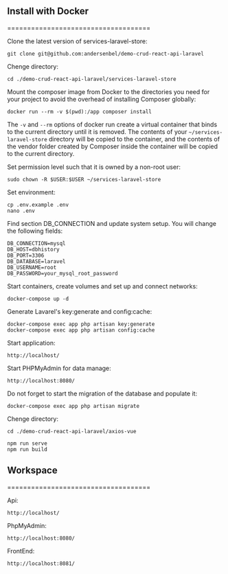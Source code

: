 ## Install with Docker
====================================

Clone the latest version of services-laravel-store:

    git clone git@github.com:andersenbel/demo-crud-react-api-laravel

Chenge directory:

    cd ./demo-crud-react-api-laravel/services-laravel-store

Mount the composer image from Docker to the directories you need for your project to avoid the overhead of installing Composer globally:

    docker run --rm -v $(pwd):/app composer install

The `-v` and `--rm` options of docker run create a virtual container that binds to the current directory until it is removed. The contents of your `~/services-laravel-store` directory will be copied to the container, and the contents of the vendor folder created by Composer inside the container will be copied to the current directory.


Set permission level such that it is owned by a non-root user:

    sudo chown -R $USER:$USER ~/services-laravel-store

Set environment:

    cp .env.example .env
    nano .env

Find section  DB_CONNECTION and update system setup. You will change the following fields:

    DB_CONNECTION=mysql
    DB_HOST=dbhistory 
    DB_PORT=3306
    DB_DATABASE=laravel
    DB_USERNAME=root
    DB_PASSWORD=your_mysql_root_password

Start containers, create volumes and set up and connect networks:

    docker-compose up -d

Generate Lavarel's key:generate and config:cache:

    docker-compose exec app php artisan key:generate
    docker-compose exec app php artisan config:cache


Start application:

    http://localhost/

Start PHPMyAdmin for data manage:

    http://localhost:8080/

Do not forget to start the migration of the database and populate it:

    docker-compose exec app php artisan migrate


Chenge directory:

    cd ./demo-crud-react-api-laravel/axios-vue

    npm run serve
    npm run build 


## Workspace
====================================

Api:

    http://localhost/

PhpMyAdmin:

    http://localhost:8080/

FrontEnd:

    http://localhost:8081/